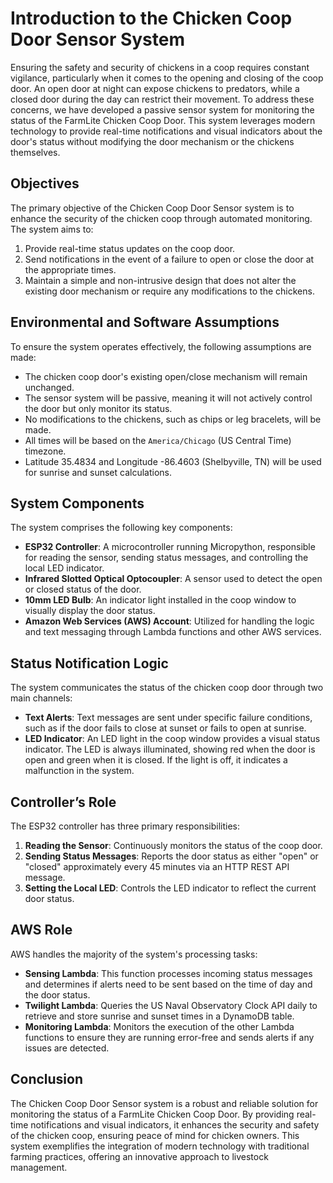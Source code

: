 # Introduction to the Chicken Coop Door Sensor System

Ensuring the safety and security of chickens in a coop requires constant vigilance, particularly when it comes to the opening and closing of the coop door. An open door at night can expose chickens to predators, while a closed door during the day can restrict their movement. To address these concerns, we have developed a passive sensor system for monitoring the status of the FarmLite Chicken Coop Door. This system leverages modern technology to provide real-time notifications and visual indicators about the door's status without modifying the door mechanism or the chickens themselves.

## Objectives

The primary objective of the Chicken Coop Door Sensor system is to enhance the security of the chicken coop through automated monitoring. The system aims to:
1. Provide real-time status updates on the coop door.
2. Send notifications in the event of a failure to open or close the door at the appropriate times.
3. Maintain a simple and non-intrusive design that does not alter the existing door mechanism or require any modifications to the chickens.

## Environmental and Software Assumptions

To ensure the system operates effectively, the following assumptions are made:
- The chicken coop door's existing open/close mechanism will remain unchanged.
- The sensor system will be passive, meaning it will not actively control the door but only monitor its status.
- No modifications to the chickens, such as chips or leg bracelets, will be made.
- All times will be based on the `America/Chicago` (US Central Time) timezone.
- Latitude 35.4834 and Longitude -86.4603 (Shelbyville, TN) will be used for sunrise and sunset calculations.

## System Components

The system comprises the following key components:
- **ESP32 Controller**: A microcontroller running Micropython, responsible for reading the sensor, sending status messages, and controlling the local LED indicator.
- **Infrared Slotted Optical Optocoupler**: A sensor used to detect the open or closed status of the door.
- **10mm LED Bulb**: An indicator light installed in the coop window to visually display the door status.
- **Amazon Web Services (AWS) Account**: Utilized for handling the logic and text messaging through Lambda functions and other AWS services.

## Status Notification Logic

The system communicates the status of the chicken coop door through two main channels:
- **Text Alerts**: Text messages are sent under specific failure conditions, such as if the door fails to close at sunset or fails to open at sunrise.
- **LED Indicator**: An LED light in the coop window provides a visual status indicator. The LED is always illuminated, showing red when the door is open and green when it is closed. If the light is off, it indicates a malfunction in the system.

## Controller’s Role

The ESP32 controller has three primary responsibilities:
1. **Reading the Sensor**: Continuously monitors the status of the coop door.
2. **Sending Status Messages**: Reports the door status as either "open" or "closed" approximately every 45 minutes via an HTTP REST API message.
3. **Setting the Local LED**: Controls the LED indicator to reflect the current door status.

## AWS Role

AWS handles the majority of the system's processing tasks:
- **Sensing Lambda**: This function processes incoming status messages and determines if alerts need to be sent based on the time of day and the door status.
- **Twilight Lambda**: Queries the US Naval Observatory Clock API daily to retrieve and store sunrise and sunset times in a DynamoDB table.
- **Monitoring Lambda**: Monitors the execution of the other Lambda functions to ensure they are running error-free and sends alerts if any issues are detected.

## Conclusion

The Chicken Coop Door Sensor system is a robust and reliable solution for monitoring the status of a FarmLite Chicken Coop Door. By providing real-time notifications and visual indicators, it enhances the security and safety of the chicken coop, ensuring peace of mind for chicken owners. This system exemplifies the integration of modern technology with traditional farming practices, offering an innovative approach to livestock management.
